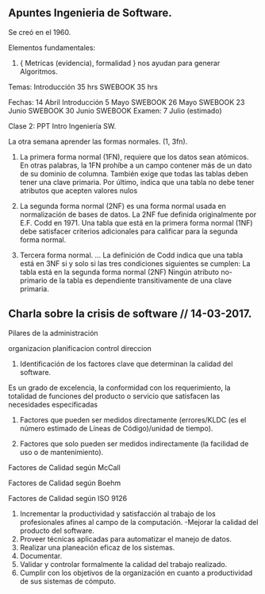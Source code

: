 ## Apuntes Ingenieria de Software.
Se creó en el 1960.

Elementos fundamentales:

1) { Metricas (evidencia), formalidad } nos ayudan para generar Algoritmos.

Temas:
Introducción  35 hrs
SWEBOOK       35 hrs

Fechas:
14 Abril Introducción
5 Mayo SWEBOOK
26 Mayo SWEBOOK
23 Junio SWEBOOK
30 Junio SWEBOOK
Examen: 7 Julio (estimado)

Clase 2: PPT Intro Ingeniería SW.

La otra semana aprender las formas normales. (1, 3fn).

1) La primera forma normal (1FN), requiere que los datos sean atómicos. En otras palabras, la 1FN prohíbe a un campo contener más de un dato de su dominio de columna. También exige que todas las tablas deben tener una clave primaria. Por último, indica que una tabla no debe tener atributos que acepten valores nulos

2) La segunda forma normal (2NF) es una forma normal usada en normalización de bases de datos. La 2NF fue definida originalmente por E.F. Codd en 1971. Una tabla que está en la primera forma normal (1NF) debe satisfacer criterios adicionales para calificar para la segunda forma normal.

3) Tercera forma normal. ... La definición de Codd indica que una tabla está en 3NF si y solo si las tres condiciones siguientes se cumplen: La tabla está en la segunda forma normal (2NF) Ningún atributo no-primario de la tabla es dependiente transitivamente de una clave primaria.


## Charla sobre la crisis de software // 14-03-2017.

Pilares de la administración

organizacion
planificacion 
control
direccion

1) Identificación de los factores clave que determinan la calidad del software.


Es un grado de excelencia, la conformidad con los requerimiento, la totalidad de funciones del producto o servicio que satisfacen las necesidades especificadas

1) Factores que pueden ser medidos directamente (errores/KLDC (es el número estimado de Líneas de Código)/unidad de tiempo).

2) Factores que solo pueden ser medidos indirectamente (la facilidad de uso o de mantenimiento).


Factores de Calidad según McCall

Factores de Calidad según Boehm

Factores de Calidad según ISO 9126

1) Incrementar la productividad y satisfacción al trabajo de los profesionales afines al campo de la computación. -Mejorar la calidad del producto del software.
2) Proveer técnicas aplicadas para automatizar el manejo de datos.
3) Realizar una planeación eficaz de los sistemas.
4) Documentar.
5) Validar y controlar formalmente la calidad del trabajo realizado.
6) Cumplir con los objetivos de la organización en cuanto a productividad de sus sistemas de cómputo.